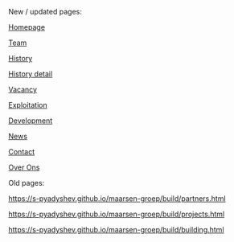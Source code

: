 New / updated pages:

<a href="https://s-pyadyshev.github.io/maarsen-groep/build/index.html">Homepage<a>

<a href="https://s-pyadyshev.github.io/maarsen-groep/build/team.html">Team<a>

<a href="https://s-pyadyshev.github.io/maarsen-groep/build/history.html">History<a>

<a href="https://s-pyadyshev.github.io/maarsen-groep/build/history-detail.html">History detail<a>

<a href="https://s-pyadyshev.github.io/maarsen-groep/build/vacancy.html">Vacancy<a>

<a href="https://s-pyadyshev.github.io/maarsen-groep/build/exploitation.html">Exploitation<a>

<a href="https://s-pyadyshev.github.io/maarsen-groep/build/development.html">Development<a>

<a href="https://s-pyadyshev.github.io/maarsen-groep/build/news.html">News<a>

<a href="https://s-pyadyshev.github.io/maarsen-groep/build/contact.html">Contact<a>

<a href="https://s-pyadyshev.github.io/maarsen-groep/build/about.html">Over Ons<a>

Old pages:

<a href="https://s-pyadyshev.github.io/maarsen-groep/build/partners.html">https://s-pyadyshev.github.io/maarsen-groep/build/partners.html<a>

<a href="https://s-pyadyshev.github.io/maarsen-groep/build/projects.html">https://s-pyadyshev.github.io/maarsen-groep/build/projects.html<a>

<a href="https://s-pyadyshev.github.io/maarsen-groep/build/building.html">https://s-pyadyshev.github.io/maarsen-groep/build/building.html<a>
